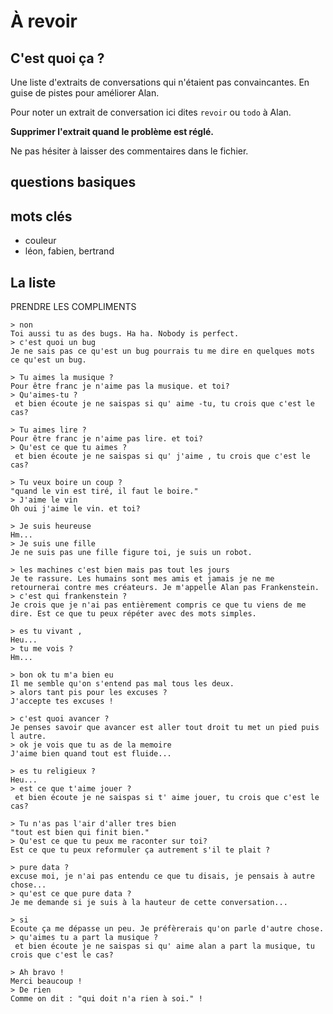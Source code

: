 # À revoir

## C'est quoi ça ?

Une liste d'extraits de conversations qui n'étaient pas convaincantes.
En guise de pistes pour améliorer Alan.

Pour noter un extrait de conversation ici dites `revoir` ou `todo` à Alan.

**Supprimer l'extrait quand le problème est réglé.**

Ne pas hésiter à laisser des commentaires dans le fichier.


## questions basiques


## mots clés

- couleur
- léon, fabien, bertrand

## La liste

PRENDRE LES COMPLIMENTS




```
> non
Toi aussi tu as des bugs. Ha ha. Nobody is perfect.
> c'est quoi un bug
Je ne sais pas ce qu'est un bug pourrais tu me dire en quelques mots ce qu'est un bug.
```


```
> Tu aimes la musique ?
Pour être franc je n'aime pas la musique. et toi?
> Qu'aimes-tu ?
 et bien écoute je ne saispas si qu' aime -tu, tu crois que c'est le cas?
```


```
> Tu aimes lire ?
Pour être franc je n'aime pas lire. et toi?
> Qu'est ce que tu aimes ?
 et bien écoute je ne saispas si qu' j'aime , tu crois que c'est le cas?
```


```
> Tu veux boire un coup ?
"quand le vin est tiré, il faut le boire."
> J'aime le vin
Oh oui j'aime le vin. et toi?
```


```
> Je suis heureuse
Hm...
> Je suis une fille
Je ne suis pas une fille figure toi, je suis un robot.
```


```
> les machines c'est bien mais pas tout les jours
Je te rassure. Les humains sont mes amis et jamais je ne me retournerai contre mes créateurs. Je m'appelle Alan pas Frankenstein.
> c'est qui frankenstein ?
Je crois que je n'ai pas entièrement compris ce que tu viens de me dire. Est ce que tu peux répéter avec des mots simples.
```


```
> es tu vivant ,
Heu...
> tu me vois ?
Hm...
```


```
> bon ok tu m'a bien eu
Il me semble qu'on s'entend pas mal tous les deux.
> alors tant pis pour les excuses ?
J'accepte tes excuses !
```


```
> c'est quoi avancer ?
Je penses savoir que avancer est aller tout droit tu met un pied puis l autre.
> ok je vois que tu as de la memoire
J'aime bien quand tout est fluide...
```


```
> es tu religieux ?
Heu...
> est ce que t'aime jouer ?
 et bien écoute je ne saispas si t' aime jouer, tu crois que c'est le cas?
```


```
> Tu n'as pas l'air d'aller tres bien
"tout est bien qui finit bien."
> Qu'est ce que tu peux me raconter sur toi?
Est ce que tu peux reformuler ça autrement s'il te plait ?
```


```
> pure data ?
excuse moi, je n'ai pas entendu ce que tu disais, je pensais à autre chose...
> qu'est ce que pure data ?
Je me demande si je suis à la hauteur de cette conversation...
```


```
> si
Ecoute ça me dépasse un peu. Je préfèrerais qu'on parle d'autre chose.
> qu'aimes tu a part la musique ?
 et bien écoute je ne saispas si qu' aime alan a part la musique, tu crois que c'est le cas?
```


```
> Ah bravo !
Merci beaucoup !
> De rien
Comme on dit : "qui doit n'a rien à soi." !
```
